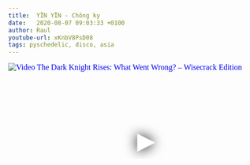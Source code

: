 ```yaml
---
title:  YĪN YĪN - Chông ky
date:   2020-08-07 09:03:33 +0100
author: Raul
youtube-url: xKnbV8PsD08
tags: pyschedelic, disco, asia
---
```

<div class="video-container ">
<iframe
  width="560"
  height="315"
  src="https://www.youtube.com/embed/xKnbV8PsD08"
  srcdoc="<style>*{padding:0;margin:0;overflow:hidden}html,body{height:100%}img,span{position:absolute;width:100%;top:0;bottom:0;margin:auto}span{height:1.5em;text-align:center;font:48px/1.5 sans-serif;color:white;text-shadow:0 0 0.5em black}</style><a href=https://www.youtube.com/embed/xKnbV8PsD08?autoplay=1><img src=https://img.youtube.com/vi/xKnbV8PsD08/hqdefault.jpg alt='Video The Dark Knight Rises: What Went Wrong? – Wisecrack Edition'><span>▶</span></a>"
  frameborder="0"
  allow="accelerometer; autoplay; encrypted-media; gyroscope; picture-in-picture"
  allowfullscreen
></iframe>
</div>
